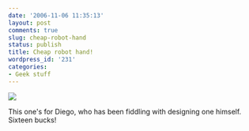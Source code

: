 ```yaml
---
date: '2006-11-06 11:35:13'
layout: post
comments: true
slug: cheap-robot-hand
status: publish
title: Cheap robot hand!
wordpress_id: '231'
categories:
- Geek stuff
---
```



[
![](http://www.phfactor.net/wp-pics/robot-hand.jpg)
](http://www.makezine.com/blog/archive/2006/11/robotic_hand_16.html?CMP=OTC-0D6B48984890)

This one's for Diego, who has been fiddling with designing one himself. Sixteen bucks!
